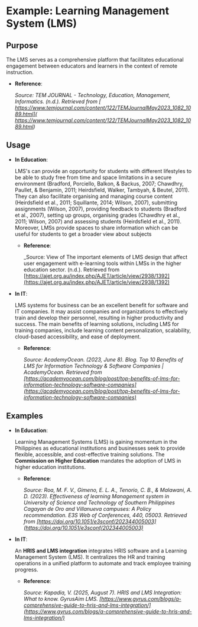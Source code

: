 # Example: Learning Management System (LMS)


## Purpose
The LMS serves as a comprehensive platform that facilitates educational engagement between educators and learners in the context of remote instruction.

- **Reference**:  

  _Source: TEM JOURNAL - Technology, Education, Management, Informatics. (n.d.). Retrieved from [ https://www.temjournal.com/content/122/TEMJournalMay2023_1082_1089.html]( https://www.temjournal.com/content/122/TEMJournalMay2023_1082_1089.html)_


## Usage

- **In Education**:  

  LMS's can provide an opportunity for students with different lifestyles to be able to study free from time and space limitations in a secure environment (Bradford, Porciello, Balkon, & Backus, 2007; Chawdhry, Paullet,  &  Benjamin,  2011;  Heirdsfield,  Walker,  Tambyah,  &  Beutel,  2011).  They  can  also  facilitate  organising  and  managing  course  content  (Heirdsfield  et  al.,  2011;  Squillante,  2014;  Wilson,  2007),  submitting assignments (Wilson, 2007), providing feedback to students (Bradford et al., 2007), setting up groups,  organising  grades  (Chawdhry  et  al.,  2011;  Wilson,  2007)  and  assessing  students  (Heirdsfield  et  al., 2011). Moreover, LMSs provide spaces to share information which can be useful for students to get a broader view about subjects


  - **Reference**:  

    _Source: View of The important elements of LMS design that affect user engagement with e-learning tools within LMSs in the higher education sector. (n.d.). Retrieved from [https://ajet.org.au/index.php/AJET/article/view/2938/1392](https://ajet.org.au/index.php/AJET/article/view/2938/1392)


- **In IT**:  

  LMS systems for business can be an excellent benefit for software and IT companies. It may assist companies and organizations to effectively train and develop their personnel, resulting in higher productivity and success. The main benefits of learning solutions, including LMS for training companies, include learning content personalization, scalability, cloud-based accessibility, and ease of deployment.


  - **Reference**:  

    _Source: AcademyOcean. (2023, June 8). Blog. Top 10 Benefits of LMS for Information Technology & Software Companies | AcademyOcean. Retrieved from [https://academyocean.com/blog/post/top-benefits-of-lms-for-information-technology-software-companies](https://academyocean.com/blog/post/top-benefits-of-lms-for-information-technology-software-companies)_


## Examples


- **In Education**:  

  Learning Management Systems (LMS) is gaining momentum in the Philippines as educational institutions and businesses seek to provide flexible, accessible, and cost-effective training solutions. The **Commission on Higher Education** mandates the adoption of LMS in higher education institutions.


  - **Reference**:  

    _Source: Roa, M. F. V., Gimeno, E. L. A., Tenorio, C. B., & Malawani, A. D. (2023). Effectiveness of learning Management system in University of Science and Technology of Southern Philippines Cagayan de Oro and Villanueva campuses: A Policy recommendation. E3S Web of Conferences, 440, 05003. Retrieved from [https://doi.org/10.1051/e3sconf/202344005003](https://doi.org/10.1051/e3sconf/202344005003)_


- **In IT**:  

  An **HRIS and LMS integration** integrates HRIS software and a Learning Management System (LMS). It centralizes the HR and training operations in a unified platform to automate and track employee training progress.


  - **Reference**:  

    _Source: Kapadia, V. (2025, August 7). HRIS and LMS Integration: What to know. GyrusAim LMS. [https://www.gyrus.com/blogs/a-comprehensive-guide-to-hris-and-lms-integration/](https://www.gyrus.com/blogs/a-comprehensive-guide-to-hris-and-lms-integration/)_
